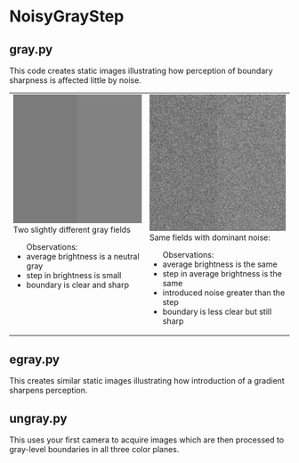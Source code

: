 # NoisyGrayStep

## gray.py
This code creates static images illustrating how
perception of boundary sharpness is affected little by noise.

<table><tr><td valign="top">
<img src="https://github.com/jlettvin/NoisyGrayStep/blob/master/CleanGrayStep.png">
</img>
<br />Two slightly different gray fields
<br />
<ul>
<lh>Observations:</lh>
<li>average brightness is a neutral gray</li>
<li>step in brightness is small</li>
<li>boundary is clear and sharp</li>
</ul>
</td><td valign="top">
<img src="https://github.com/jlettvin/NoisyGrayStep/blob/master/NoisyGrayStep.png">
</img>
<br />Same fields with dominant noise:
<br />
<ul>
<lh>Observations:</lh>
<li>average brightness is the same</li>
<li>step in average brightness is the same</li>
<li>introduced noise greater than the step</li>
<li>boundary is less clear but still sharp</li>
</ul>
</td></tr></table>

## egray.py
This creates similar static images illustrating how
introduction of a gradient sharpens perception.

## ungray.py
This uses your first camera to acquire images which are then
processed to gray-level boundaries in all three color planes.
